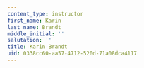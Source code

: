 ```yaml
---
content_type: instructor
first_name: Karin
last_name: Brandt
middle_initial: ''
salutation: ''
title: Karin Brandt
uid: 0338cc60-aa57-4712-520d-71a08dca4117
---
```

